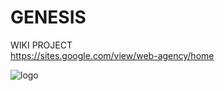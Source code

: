 # GENESIS

WIKI PROJECT  
https://sites.google.com/view/web-agency/home

![logo](https://github.com/regnou/genesis/blob/main/axelo/i/genesis.jpg)
